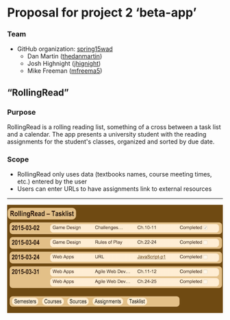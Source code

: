 # Proposal for project 2 &lsquo;beta-app&rsquo;

### Team

* GitHub organization: [spring15wad](https://github.com/spring15wad)
  * Dan Martin ([thedanmartin](https://github.com/thedanmartin))
  * Josh Highnight ([jhignight](https://github.com/jhignight))
  * Mike Freeman ([mfreema5](https://github.com/mfreema5))

## &ldquo;RollingRead&rdquo;

### Purpose

RollingRead is a rolling reading list, something of a cross between a task list and a calendar.  The app presents a university student with the reading assignments for the student's classes, organized and sorted by due date.

### Scope

* RollingRead only uses data (textbooks names, course meeting times, etc.) entered by the user 
* Users can enter URLs to have assignments link to external resources

----

![Draft of default view](img/defaultview.png)

